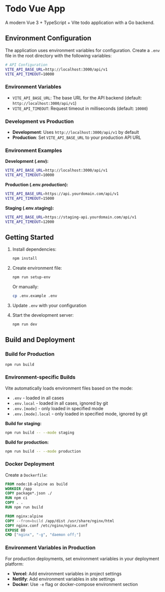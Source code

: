 # Todo Vue App

A modern Vue 3 + TypeScript + Vite todo application with a Go backend.

## Environment Configuration

The application uses environment variables for configuration. Create a `.env` file in the root directory with the following variables:

```bash
# API Configuration
VITE_API_BASE_URL=http://localhost:3000/api/v1
VITE_API_TIMEOUT=10000
```

### Environment Variables

- `VITE_API_BASE_URL`: The base URL for the API backend (default: `http://localhost:3000/api/v1`)
- `VITE_API_TIMEOUT`: Request timeout in milliseconds (default: `10000`)

### Development vs Production

- **Development**: Uses `http://localhost:3000/api/v1` by default
- **Production**: Set `VITE_API_BASE_URL` to your production API URL

### Environment Examples

**Development (.env):**
```bash
VITE_API_BASE_URL=http://localhost:3000/api/v1
VITE_API_TIMEOUT=10000
```

**Production (.env.production):**
```bash
VITE_API_BASE_URL=https://api.yourdomain.com/api/v1
VITE_API_TIMEOUT=15000
```

**Staging (.env.staging):**
```bash
VITE_API_BASE_URL=https://staging-api.yourdomain.com/api/v1
VITE_API_TIMEOUT=12000
```

## Getting Started

1. Install dependencies:
   ```bash
   npm install
   ```

2. Create environment file:
   ```bash
   npm run setup-env
   ```
   
   Or manually:
   ```bash
   cp .env.example .env
   ```

3. Update `.env` with your configuration

4. Start the development server:
   ```bash
   npm run dev
   ```

## Build and Deployment

### Build for Production

```bash
npm run build
```

### Environment-specific Builds

Vite automatically loads environment files based on the mode:

- `.env` - loaded in all cases
- `.env.local` - loaded in all cases, ignored by git
- `.env.[mode]` - only loaded in specified mode
- `.env.[mode].local` - only loaded in specified mode, ignored by git

**Build for staging:**
```bash
npm run build -- --mode staging
```

**Build for production:**
```bash
npm run build -- --mode production
```

### Docker Deployment

Create a `Dockerfile`:

```dockerfile
FROM node:18-alpine as build
WORKDIR /app
COPY package*.json ./
RUN npm ci
COPY . .
RUN npm run build

FROM nginx:alpine
COPY --from=build /app/dist /usr/share/nginx/html
COPY nginx.conf /etc/nginx/nginx.conf
EXPOSE 80
CMD ["nginx", "-g", "daemon off;"]
```

### Environment Variables in Production

For production deployments, set environment variables in your deployment platform:

- **Vercel**: Add environment variables in project settings
- **Netlify**: Add environment variables in site settings
- **Docker**: Use `-e` flag or docker-compose environment section
